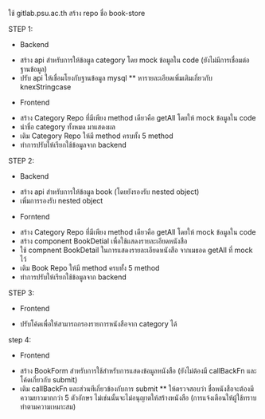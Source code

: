 ใช้ gitlab.psu.ac.th
สร้าง repo ชื่อ book-store

STEP 1:
* Backend
- สร้าง api สำหรับการให้ข้อมูล category โดย mock ข้อมูลใน code (ยังไม่มีการเชื่อมต่อฐานข้อมูล)
- ปรับ api ให้เชื่อมโยงกับฐานข้อมูล mysql
** หารายละเอียดเพิ่มเติมเกี่ยวกับ knexStringcase
* Frontend
- สร้าง Category Repo ที่มีเพียง method เดียวคือ getAll โดยให้ mock ข้อมูลใน code
- นำชื่อ category ทั้งหมด มาแสดงผล 
- เติม Category Repo ให้มี method ครบทั้ง 5 method
- ทำการปรับให้เรียกใช้ข้อมูลจาก backend

STEP 2:
* Backend
- สร้าง api สำหรับการให้ข้อมูล book (โดยยังรองรับ nested object)
- เพิ่มการรองรับ nested object
* Forntend
- สร้าง Category Repo ที่มีเพียง method เดียวคือ getAll โดยให้ mock ข้อมูลใน code 
- สร้าง component BookDetial เพื่อใช้แสดงรายละเอียดหนังสือ
- ใช้ compnent BookDetail ในการแสดงรายละเอียดหนังสือ จากเมธอด getAll ที่ mock ไว้
- เติม Book Repo ให้มี method ครบทั้ง 5 method
- ทำการปรับให้เรียกใช้ข้อมูลจาก backend

STEP 3:
* Frontend
- ปรับโค้ดเพื่อให้สามารถกรองรายการหนังสือจาก category ได้

step 4:
* Frontend
- สร้าง BookForm สำหรับการใช้สำหรับการแสดงข้อมูลหนังสือ (ยังไม่ต้องมี callBackFn และโค้ดเกี่ยวกับ submit)
- เติม callBackFn และส่วนทีเกี่ยวข้องกับการ submit
** ให้ตรวจสอบว่า ชื่อหนังสือจะต้องมีความยาวมากกว่า 5 ตัวอักษร ไม่เช่นนั้นจะไม่อนุญาตให้สร้างหนังสือ (การแจ้งเตือนให้ผู้ใช้ทราบ ทำตามความเหมาะสม)
